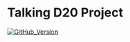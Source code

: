 # Talking D20 Project

[![GitHub_Version](https://img.shields.io/badge/release-v1.0-blue)](https://github.com/ret2binsh/talkingd20/releases/latest)
